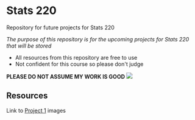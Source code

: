 # Stats 220

Repository for future projects for Stats 220

*The purpose of this repository is for the upcoming projects for Stats 220 that will be stored*

- All resources from this repository are free to use
- Not confident for this course so please don't judge

**PLEASE DO NOT ASSUME MY WORK IS GOOD**
![](https://people.com/thmb/aaQtgLVy5cJkYUSEQbpOlgWm5-4=/750x0/filters:no_upscale():max_bytes(150000):strip_icc():focal(899x0:901x2):format(webp)/21042210_264995290674140_8840525631411191808_n-530848c0d1134a31bc03861ea9ddd700.jpg)

## Resources

Link to [Project 1]([https://people.com/thmb/aaQtgLVy5cJkYUSEQbpOlgWm5-4=/750x0/filters:no_upscale():max_bytes(150000):strip_icc():focal(899x0:901x2):format(webp)/21042210_264995290674140_8840525631411191808_n-530848c0d1134a31bc03861ea9ddd700.jpg](https://preview.redd.it/i-believe-v0-sehlpddw1uec1.png?width=1080&crop=smart&auto=webp&s=c5b8a0548ff21f83b3aac1630d11dc4ecfa53d44)https://preview.redd.it/i-believe-v0-sehlpddw1uec1.png?width=1080&crop=smart&auto=webp&s=c5b8a0548ff21f83b3aac1630d11dc4ecfa53d44) images

